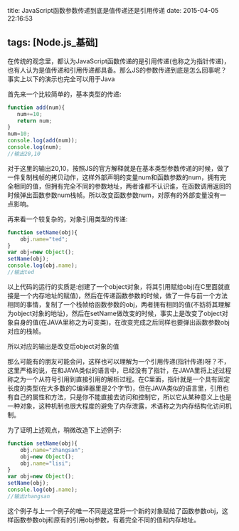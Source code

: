 title: JavaScript函数参数传递到底是值传递还是引用传递
date: 2015-04-05 22:16:53

tags: [Node.js_基础]
---

在传统的观念里，都认为JavaScript函数传递的是引用传递(也称之为指针传递)，也有人认为是值传递和引用传递都具备。那么JS的参数传递到底是怎么回事呢？事实上以下的演示也完全可以用于Java

首先来一个比较简单的，基本类型的传递:
```javascript
function add(num){
   num+=10;
   return num;
}
num=10;
console.log(add(num));
console.log(num);
//输出20,10
```

  对于这里的输出20,10，按照JS的官方解释就是在基本类型参数传递的时候，做了一件复制栈帧的拷贝动作，这样外部声明的变量num和函数参数的num，拥有完全相同的值，但拥有完全不同的参数地址，两者谁都不认识谁，在函数调用返回的时候弹出函数参数num栈帧。所以改变函数参数num，对原有的外部变量没有一点影响。

再来看一个较复杂的，对象引用类型的传递:
```javascript
function setName(obj){
    obj.name="ted";
}
var obj=new Object();
setName(obj);
console.log(obj.name);
//输出ted
```

  以上代码的运行的实质是:创建了一个object对象，将其引用赋给obj(在C里面就直接是一个内存地址的赋值)，然后在传递函数参数的时候，做了一件与前一个方法相同的事情，复制了一个栈帧给函数参数的obj，两者拥有相同的值(不妨将其理解为object对象的地址)，然后在setName做改变的时候，事实上是改变了object对象自身的值(在JAVA里称之为可变类)，在改变完成之后同样也要弹出函数参数obj对应的栈帧。

所以对应的输出是改变后object对象的值

  那么可能有的朋友可能会问，这样也可以理解为一个引用传递(指针传递)呀？不，这里严格的说，在和JAVA类似的语言中，已经没有了指针，在JAVA里将上述过程称之为一个从符号引用到直接引用的解析过程。在C里面，指针就是一个具有固定长度的类型(在大多数的C编译器里是2个字节)，但在JAVA类似的语言里，引用也有自己的属性和方法，只是你不能直接去访问和控制它，所以它从某种意义上也是一种对象，这种机制也很大程度的避免了内存泄露，术语称之为内存结构化访问机制。

为了证明上述观点，稍微改造下上述例子:

```javascript
function setName(obj){
	obj.name="zhangsan";
	obj=new Object();
	obj.name="lisi";
}
var obj=new Object();
setName(obj);
console.log(obj.name);
//输出zhangsan
```
  这个例子与上一个例子的唯一不同是这里将一个新的对象赋给了函数参数obj，这样函数参数obj和原有的引用obj参数，有着完全不同的值和内存地址。
